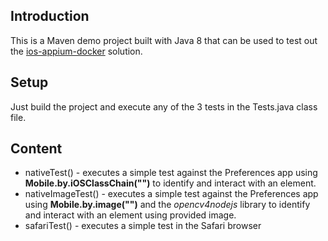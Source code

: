 ## Introduction

This is a Maven demo project built with Java 8 that can be used to test out the [ios-appium-docker](https://github.com/shamanec/ios-appium-docker) solution.

## Setup

Just build the project and execute any of the 3 tests in the Tests.java class file.

## Content

 * nativeTest() - executes a simple test against the Preferences app using **Mobile.by.iOSClassChain("")** to identify and interact with an element.
 * nativeImageTest() - executes a simple test against the Preferences app using **Mobile.by.image("")** and the *opencv4nodejs* library to identify and interact with an element using provided image.
 * safariTest() - executes a simple test in the Safari browser
